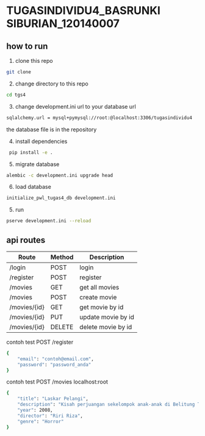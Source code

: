 # TUGASINDIVIDU4_BASRUNKI SIBURIAN_120140007

## how to run

1. clone this repo

```bash
git clone
```

2. change directory to this repo

```bash
cd tgs4
```

3.  change development.ini url to your database url

```bash
sqlalchemy.url = mysql+pymysql://root:@localhost:3306/tugasindividu4
```
 the database file is in the repository


4. install dependencies

```bash
 pip install -e .
```

5. migrate database

```bash
alembic -c development.ini upgrade head
```

6. load database

```bash
initialize_pwl_tugas4_db development.ini
```

5. run

```bash
pserve development.ini --reload
```



## api routes

| Route        | Method | Description        |
| ------------ | ------ | ------------------ |
| /login       | POST   | login              |
| /register    | POST   | register           |
| /movies      | GET    | get all movies     |
| /movies      | POST   | create movie       |
| /movies/{id} | GET    | get movie by id    |
| /movies/{id} | PUT    | update movie by id |
| /movies/{id} | DELETE | delete movie by id |
contoh test POST /register
```bash
{
    "email": "contoh@email.com",
    "password": "password_anda"
}
```
contoh test POST /movies
localhost:root
```bash
{
    "title": "Laskar Pelangi",
    "description": "Kisah perjuangan sekelompok anak-anak di Belitung Timur yang berusaha mendapatkan pendidikan yang berkualitas meskipun dihadapkan dengan keterbatasan sumber daya.",
    "year": 2008,
    "director": "Riri Riza",
    "genre": "Horror"
}

```
